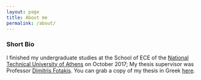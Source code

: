 ```yaml
---
layout: page
title: About me
permalink: /about/
---
```


### Short Bio
I finished my undergraduate studies at the School of ECE of the [National Technical
University of Athens][ece-ntua] on October 2017; My thesis supervisor was
Professor [Dimitris Fotakis][fotakis-page].  You can grab a copy of my thesis in Greek
[here][thesis-link].


[ece-ntua]: www.ece.ntua.gr
[email-me]: mailto:vkonton@gmail.com
[fotakis-page]: https://www.softlab.ntua.gr/~fotakis/
[thesis-link]: http://artemis.cslab.ntua.gr/Dienst/UI/1.0/Display/artemis.ntua.ece/DT2017-0274?abstract=%EA%EF%ED%F4%EF%ED%DE%F2
